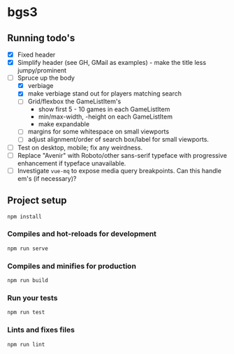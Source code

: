 # bgs3

## Running todo's
- [x] Fixed header
- [x] Simplify header (see GH, GMail as examples) - make the title less jumpy/prominent
- [ ] Spruce up the body
  - [x] verbiage
  - [x] make verbiage stand out for players matching search
  - [ ] Grid/flexbox the GameListItem's
    - show first 5 - 10 games in each GameListItem
    - min/max-width, -height  on each GameListItem
    - make expandable
  - [ ] margins for some whitespace on small viewports
  - [ ] adjust alignment/order of search box/label for small viewports.
- [ ] Test on desktop, mobile; fix any weirdness.
- [ ] Replace "Avenir" with Roboto/other sans-serif typeface with progressive enhancement if
  typeface unavailable.
- [ ] Investigate `vue-mq` to expose media query breakpoints. Can this handle em's (if necessary)?

## Project setup
```
npm install
```

### Compiles and hot-reloads for development
```
npm run serve
```

### Compiles and minifies for production
```
npm run build
```

### Run your tests
```
npm run test
```

### Lints and fixes files
```
npm run lint
```

